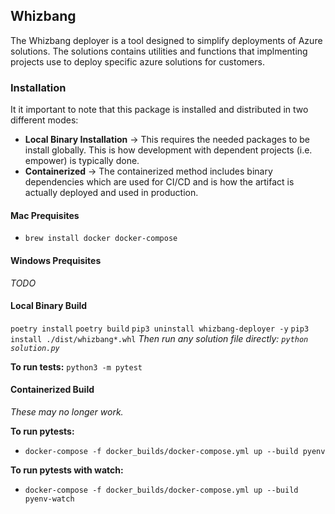 ## Whizbang

The Whizbang deployer is a tool designed to simplify deployments of Azure solutions.  The solutions contains utilities and functions that implmenting projects use to deploy specific azure solutions for customers.

### Installation

It it important to note that this package is installed and distributed in two different modes:
- **Local Binary Installation** -> This requires the needed packages to be install globally.  This is how development with dependent projects (i.e. empower) is typically done.
- **Containerized** -> The containerized method includes binary dependencies which are used for CI/CD and is how the artifact is actually deployed and used in production.

#### Mac Prequisites
- `brew install docker docker-compose`

#### Windows Prequisites
_TODO_

#### Local Binary Build
`poetry install`
`poetry build`
`pip3 uninstall whizbang-deployer -y`
`pip3 install ./dist/whizbang*.whl`
_Then run any solution file directly: `python solution.py`_

**To run tests:**
`python3 -m pytest`

#### Containerized Build
_These may no longer work._

**To run pytests:**
- `docker-compose -f docker_builds/docker-compose.yml up --build pyenv`

**To run pytests with watch:**
- `docker-compose -f docker_builds/docker-compose.yml up --build pyenv-watch`
